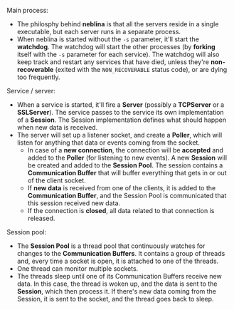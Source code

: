 Main process:

* The philosphy behind **neblina** is that all the servers reside in a single executable, but each server runs in a
  separate process.
* When neblina is started without the `-s` parameter, it'll start the **watchdog**. The watchdog will start the other
  processes (by **forking** itself with the `-s` parameter for each service). The watchdog will also keep track and
  restart any services that have died, unless they're **non-recoverable** (exited with the `NON_RECOVERABLE` status code),
  or are dying too frequently.

Service / server:

* When a service is started, it'll fire a **Server** (possibly a **TCPServer** or a **SSLServer**). The service passes
  to the service its own implementation of a **Session**. The Session implementation defines what should happen when
  new data is received.
* The server will set up a listener socket, and create a **Poller**, which will listen for anything that data or events
  coming from the socket.
  * In case of a **new connection**, the connection will be **accepted** and added to the **Poller** (for listening to
    new events). A new **Session** will be created and added to the **Session Pool**. The session contains a 
    **Communication Buffer** that will buffer everything that gets in or out of the client socket.
  * If **new data** is received from one of the clients, it is added to the **Communication Buffer**, and the Session
    Pool is communicated that this session received new data.
  * If the connection is **closed**, all data related to that connection is released.

Session pool:

* The **Session Pool** is a thread pool that continuously watches for changes to the **Communication Buffers**. It 
  contains a group of threads and, every time a socket is open, it is attached to one of the threads.
* One thread can monitor multiple sockets.
* The threads sleep until one of its Communication Buffers receive new data. In this case, the thread is woken up,
  and the data is sent to the **Session**, which then process it. If there's new data coming from the Session, it is
  sent to the socket, and the thread goes back to sleep.